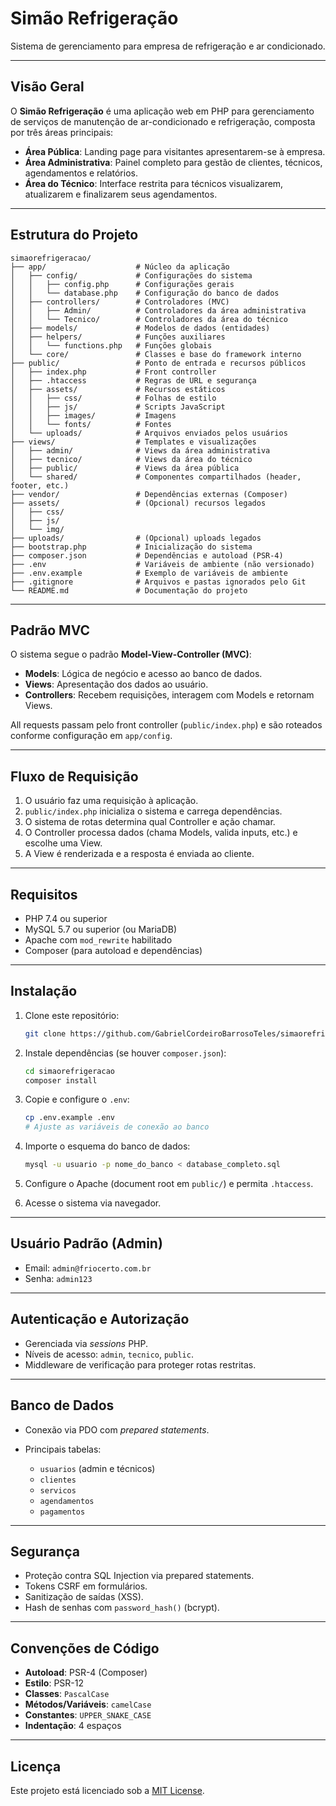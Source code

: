 # Simão Refrigeração

Sistema de gerenciamento para empresa de refrigeração e ar condicionado.

---

## Visão Geral

O **Simão Refrigeração** é uma aplicação web em PHP para gerenciamento de serviços de manutenção de ar-condicionado e refrigeração, composta por três áreas principais:

* **Área Pública**: Landing page para visitantes apresentarem-se à empresa.
* **Área Administrativa**: Painel completo para gestão de clientes, técnicos, agendamentos e relatórios.
* **Área do Técnico**: Interface restrita para técnicos visualizarem, atualizarem e finalizarem seus agendamentos.

---

## Estrutura do Projeto

```
simaorefrigeracao/
├── app/                    # Núcleo da aplicação
│   ├── config/             # Configurações do sistema
│   │   ├── config.php      # Configurações gerais
│   │   └── database.php    # Configuração do banco de dados
│   ├── controllers/        # Controladores (MVC)
│   │   ├── Admin/          # Controladores da área administrativa
│   │   └── Tecnico/        # Controladores da área do técnico
│   ├── models/             # Modelos de dados (entidades)
│   ├── helpers/            # Funções auxiliares
│   │   └── functions.php   # Funções globais
│   └── core/               # Classes e base do framework interno
├── public/                 # Ponto de entrada e recursos públicos
│   ├── index.php           # Front controller
│   ├── .htaccess           # Regras de URL e segurança
│   ├── assets/             # Recursos estáticos
│   │   ├── css/            # Folhas de estilo
│   │   ├── js/             # Scripts JavaScript
│   │   ├── images/         # Imagens
│   │   └── fonts/          # Fontes
│   └── uploads/            # Arquivos enviados pelos usuários
├── views/                  # Templates e visualizações
│   ├── admin/              # Views da área administrativa
│   ├── tecnico/            # Views da área do técnico
│   ├── public/             # Views da área pública
│   └── shared/             # Componentes compartilhados (header, footer, etc.)
├── vendor/                 # Dependências externas (Composer)
├── assets/                 # (Opcional) recursos legados
│   ├── css/
│   ├── js/
│   └── img/
├── uploads/                # (Opcional) uploads legados
├── bootstrap.php           # Inicialização do sistema
├── composer.json           # Dependências e autoload (PSR-4)
├── .env                    # Variáveis de ambiente (não versionado)
├── .env.example            # Exemplo de variáveis de ambiente
├── .gitignore              # Arquivos e pastas ignorados pelo Git
└── README.md               # Documentação do projeto
```

---

## Padrão MVC

O sistema segue o padrão **Model-View-Controller (MVC)**:

* **Models**: Lógica de negócio e acesso ao banco de dados.
* **Views**: Apresentação dos dados ao usuário.
* **Controllers**: Recebem requisições, interagem com Models e retornam Views.

All requests passam pelo front controller (`public/index.php`) e são roteados conforme configuração em `app/config`.

---

## Fluxo de Requisição

1. O usuário faz uma requisição à aplicação.
2. `public/index.php` inicializa o sistema e carrega dependências.
3. O sistema de rotas determina qual Controller e ação chamar.
4. O Controller processa dados (chama Models, valida inputs, etc.) e escolhe uma View.
5. A View é renderizada e a resposta é enviada ao cliente.

---

## Requisitos

* PHP 7.4 ou superior
* MySQL 5.7 ou superior (ou MariaDB)
* Apache com `mod_rewrite` habilitado
* Composer (para autoload e dependências)

---

## Instalação

1. Clone este repositório:

   ```bash
   git clone https://github.com/GabrielCordeiroBarrosoTeles/simaorefrigeracao.git
   ```
2. Instale dependências (se houver `composer.json`):

   ```bash
   cd simaorefrigeracao
   composer install
   ```
3. Copie e configure o `.env`:

   ```bash
   cp .env.example .env
   # Ajuste as variáveis de conexão ao banco
   ```
4. Importe o esquema do banco de dados:

   ```bash
   mysql -u usuario -p nome_do_banco < database_completo.sql
   ```
5. Configure o Apache (document root em `public/`) e permita `.htaccess`.
6. Acesse o sistema via navegador.

---

## Usuário Padrão (Admin)

* Email: `admin@friocerto.com.br`
* Senha: `admin123`

---

## Autenticação e Autorização

* Gerenciada via *sessions* PHP.
* Níveis de acesso: `admin`, `tecnico`, `public`.
* Middleware de verificação para proteger rotas restritas.

---

## Banco de Dados

* Conexão via PDO com *prepared statements*.
* Principais tabelas:

  * `usuarios` (admin e técnicos)
  * `clientes`
  * `servicos`
  * `agendamentos`
  * `pagamentos`

---

## Segurança

* Proteção contra SQL Injection via prepared statements.
* Tokens CSRF em formulários.
* Sanitização de saídas (XSS).
* Hash de senhas com `password_hash()` (bcrypt).

---

## Convenções de Código

* **Autoload**: PSR-4 (Composer)
* **Estilo**: PSR-12
* **Classes**: `PascalCase`
* **Métodos/Variáveis**: `camelCase`
* **Constantes**: `UPPER_SNAKE_CASE`
* **Indentação**: 4 espaços

---

## Licença

Este projeto está licenciado sob a [MIT License](LICENSE).
